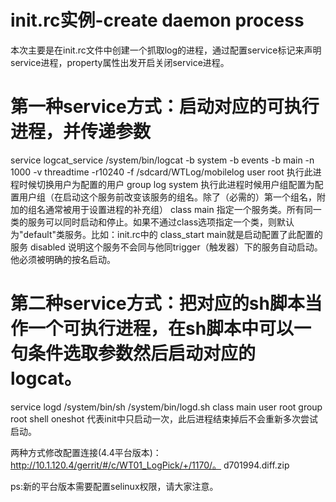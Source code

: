 # **init.rc实例-create daemon process**
本次主要是在init.rc文件中创建一个抓取log的进程，通过配置service标记来声明service进程，property属性出发开启关闭service进程。

# 第一种service方式：启动对应的可执行进程，并传递参数

service logcat_service /system/bin/logcat -b system -b events -b main -n 1000 -v threadtime -r10240 -f /sdcard/WTLog/mobilelog
user root                        执行此进程时候切换用户为配置的用户
group log system          执行此进程时候用户组配置为配置用户组（在启动这个服务前改变该服务的组名。除了（必需的）第一个组名，附加的组名通常被用于设置进程的补充组）
class main                     指定一个服务类。所有同一类的服务可以同时启动和停止。如果不通过class选项指定一个类，则默认为"default"类服务。比如：init.rc中的 class_start main就是启动配置了此配置的服务
disabled                        说明这个服务不会同与他同trigger（触发器）下的服务自动启动。他必须被明确的按名启动。

# 第二种service方式：把对应的sh脚本当作一个可执行进程，在sh脚本中可以一句条件选取参数然后启动对应的logcat。

service logd /system/bin/sh /system/bin/logd.sh
class main
user root
group root shell
oneshot                 代表init中只启动一次，此后进程结束掉后不会重新多次尝试启动。

两种方式修改配置连接(4.4平台版本)：http://10.1.120.4/gerrit/#/c/WT01_LogPick/+/1170/。  d701994.diff.zip

ps:新的平台版本需要配置selinux权限，请大家注意。